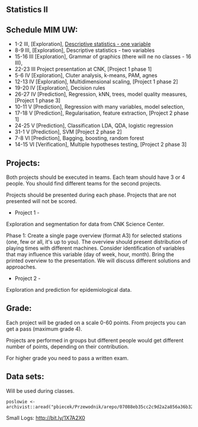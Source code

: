 Statistics II
-------------

Schedule MIM UW:
----------------

* 1-2 III,  [Exploration], [Descriptive statistics - one variable](http://bit.ly/1RCz5EE) 
* 8-9 III,  [Exploration], Descriptive statistics - two variables
* 15-16 III [Exploration], Grammar of graphics (there will ne no classes - 16 III),
* 22-23 III Project presentation at CNK, [Project 1 phase 1]
* 5-6 IV    [Exploration], Cluter analysis, k-means, PAM, agnes
* 12-13 IV  [Exploration], Multidimensional scaling, [Project 1 phase 2]
* 19-20 IV  [Exploration], Decision rules
* 26-27 IV  [Prediction], Regression, kNN, trees, model quality measures, [Project 1 phase 3]
* 10-11 V   [Prediction], Regression with many variables, model selection,
* 17-18 V   [Prediction], Regularisation, feature extraction, [Project 2 phase 1]
* 24-25 V   [Prediction], Classification LDA, QDA, logistic regression
* 31-1 V    [Prediction], SVM [Project 2 phase 2]
* 7-8 VI    [Prediction], Bagging, boosting, random forest 
* 14-15 VI  [Verification], Multiple hypotheses testing, [Project 2 phase 3]

Projects:
---------

Both projects should be executed in teams. Each team should have 3 or 4 people. You should find different teams for the second projects. 

Projects should be presented during each phase. Projects that are not presented will not be scored.

* Project 1 - 

Exploration and segmentation for data from CNK Science Center.

Phase 1: 
Create a single page overview (format A3) for selected stations (one, few or all, it's up to you).
The overview should present distribution of playing times with different machines. 
Consider identification of variables that may influence this variable (day of week, hour, month).
Bring the printed overview to the presentation. We will discuss different solutions and approaches.

* Project 2 - 

Exploration and prediction for epidemiological data.

Grade:
------

Each project will be graded on a scale 0-60 points.
From projects you can get a pass (maximum grade 4).

Projects are performed in groups but different people would get different number of points, depending on their contribution.

For higher grade you need to pass a written exam.


Data sets:
----------

Will be used during classes.

```
poslowie <- archivist::aread("pbiecek/Przewodnik/arepo/07088eb35cc2c9d2a2a856a36b3253ad")
```

Small Logs: http://bit.ly/1X7A2X0
